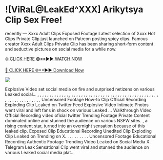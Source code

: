 # ![ViRaL@LeakEd^XXX] Arikytsya Clip Sex Free!

recently — Xxxx Adult Clips Exposed Footage Latest selection of Xxxx Hot Clips Private Clip just launched on Patreon posting spicy clips. Famous creator Xxxx Adult Clips Private Clip has been sharing short-form content and seductive pictures on social media for a while now.

[🌐 CLICK HERE 🟢==►► WATCH NOW](https://tinyurl.com/topvvv?st=viral&si=gh)

[🔴 CLICK HERE 🌐==►► Download Now](https://tinyurl.com/topvvv?st=viral&si=gh)

[![](https://t4.ftcdn.net/jpg/00/89/87/57/360_F_89875724_hMf6q0pOUbIm38tYOeJTOKDftmRMQnny.jpg)](https://tinyurl.com/topvvv?st=viral&si=gh)

Explosive Video set social media on fire and surprised netizens on various Leaked social… , , , , , , , , , , , , , , , , , , , , , , , , , , , , , , , , , , , , , , , , , , , , , , , , , , , , , , , , , , , , , , , , , Uncensored Footage How-to Clip Official Recording Exploding Clip L𝚎aked on Twitter Feed Explosive Video Intimate Photos went viral and left fans in shock on various Leaked … Walkthrough Video Official Recording video oficial twitter Trending Footage Private Content dominated online and stunned the audience on various NSFW sites. , a rising content star, turned into an overnight sensation because of this leaked clip. Exposed Clip Educational Recording Unedited Clip Exploding Clip L𝚎aked on Trending on X. . . . . . . . . . Uncensored Footage Educational Recording Authentic Footage Trending Video L𝚎aked on Social Media X Telegram Leak Sensational Clip went viral and stunned the audience on various Leaked social media plat…
